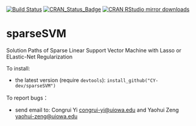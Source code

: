 [![Build Status](https://travis-ci.org/CY-dev/sparseSVM.svg?branch=master)](https://travis-ci.org/CY-dev/sparseSVM)
[![CRAN_Status_Badge](http://www.r-pkg.org/badges/version/biglasso)](https://CRAN.R-project.org/package=sparseSVM)
[![CRAN RStudio mirror downloads](http://cranlogs.r-pkg.org/badges/grand-total/sparseSVM)](http://www.r-pkg.org/pkg/sparseSVM)

# sparseSVM
Solution Paths of Sparse Linear Support Vector Machine with Lasso or ELastic-Net Regularization

To install:
* the latest version (require `devtools`): `install_github("CY-dev/sparseSVM")`

To report bugs：
* send email to: Congrui Yi <congrui-yi@uiowa.edu> and Yaohui Zeng <yaohui-zeng@uiowa.edu>
